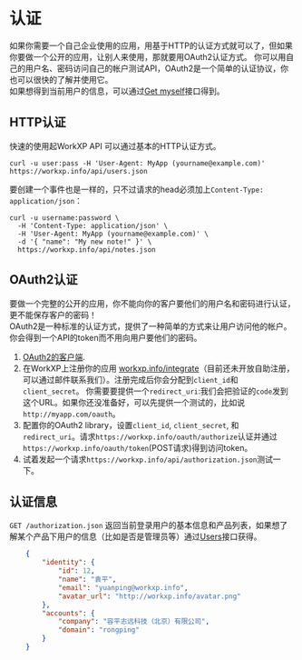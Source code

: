 # 认证
如果你需要一个自己企业使用的应用，用基于HTTP的认证方式就可以了，但如果你要做一个公开的应用，让别人来使用，那就要用OAuth2认证方式。
你可以用自己的用户名、密码访问自己的帐户测试API，OAuth2是一个简单的认证协议，你也可以很快的了解并使用它。  
如果想得到当前用户的信息，可以通过[Get myself](https://github.com/yuanping/workxp-api/blob/master/sections/users.md#get-user)接口得到。

## HTTP认证
快速的使用起WorkXP API 可以通过基本的HTTP认证方式。
```shell
curl -u user:pass -H 'User-Agent: MyApp (yourname@example.com)' https://workxp.info/api/users.json
```

要创建一个事件也是一样的，只不过请求的head必须加上`Content-Type: application/json`：  

```shell
curl -u username:password \
  -H 'Content-Type: application/json' \
  -H 'User-Agent: MyApp (yourname@example.com)' \
  -d '{ "name": "My new note!" }' \
  https://workxp.info/api/notes.json
```

## OAuth2认证
要做一个完整的公开的应用，你不能向你的客户要他们的用户名和密码进行认证，更不能保存客户的密码！  
OAuth2是一种标准的认证方式，提供了一种简单的方式来让用户访问他的帐户。你会得到一个API的token而不用向用户要他们的密码。

1. [OAuth2的客户端](http://oauth.net/code/).
2. 在WorkXP上注册你的应用 [workxp.info/integrate](https://workxp.info/integrate)（目前还未开放自助注册，可以通过邮件联系我们）。注册完成后你会分配到`client_id`和`client_secret`。
你需要要提供一个`redirect_uri`:我们会把验证的`code`发到这个URL。如果你还没准备好，可以先提供一个测试的，比如说 `http://myapp.com/oauth`。
3. 配置你的OAuth2 library，设置`client_id`, `client_secret`, 和 `redirect_uri`。请求`https://workxp.info/oauth/authorize`认证并通过 `https://workxp.info/oauth/token`(POST请求)得到访问token。
4. 试着发起一个请求`https://workxp.info/api/authorization.json`测试一下。


## 认证信息
`GET /authorization.json` 返回当前登录用户的基本信息和产品列表，如果想了解某个产品下用户的信息（比如是否是管理员等）通过[Users](https://github.com/yuanping/workxp-api/blob/master/sections/users.md)接口获得。

```json
	{
		"identity": {
			"id": 12,
			"name": "袁平",
			"email": "yuanping@workxp.info",
			"avatar_url": "http://workxp.info/avatar.png"
		},
		"accounts": {
			"company": "容平志远科技（北京）有限公司", 
			"domain": "rongping"
		}
	}
```